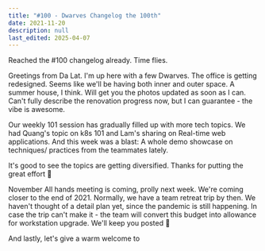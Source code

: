 ```yaml
---
title: "#100 - Dwarves Changelog the 100th"
date: 2021-11-20
description: null
last_edited: 2025-04-07
---
```


Reached the #100 changelog already. Time flies.

Greetings from Da Lat. I'm up here with a few Dwarves. The office is getting redesigned. Seems like we'll be having both inner and outer space. A summer house, I think. Will get you the photos updated as soon as I can. Can't fully describe the renovation progress now, but I can guarantee - the vibe is awesome.

Our weekly 101 session has gradually filled up with more tech topics. We had Quang's topic on k8s 101 and Lam's sharing on Real-time web applications. And this week was a blast: A whole demo showcase on techniques/ practices from the teammates lately.

It's good to see the topics are getting diversified. Thanks for putting the great effort 👾

November All hands meeting is coming, prolly next week. We're coming closer to the end of 2021. Normally, we have a team retreat trip by then. We haven't thought of a detail plan yet, since the pandemic is still happening. In case the trip can't make it - the team will convert this budget into allowance for workstation upgrade. We'll keep you posted 🤙

And lastly, let's give a warm welcome to

